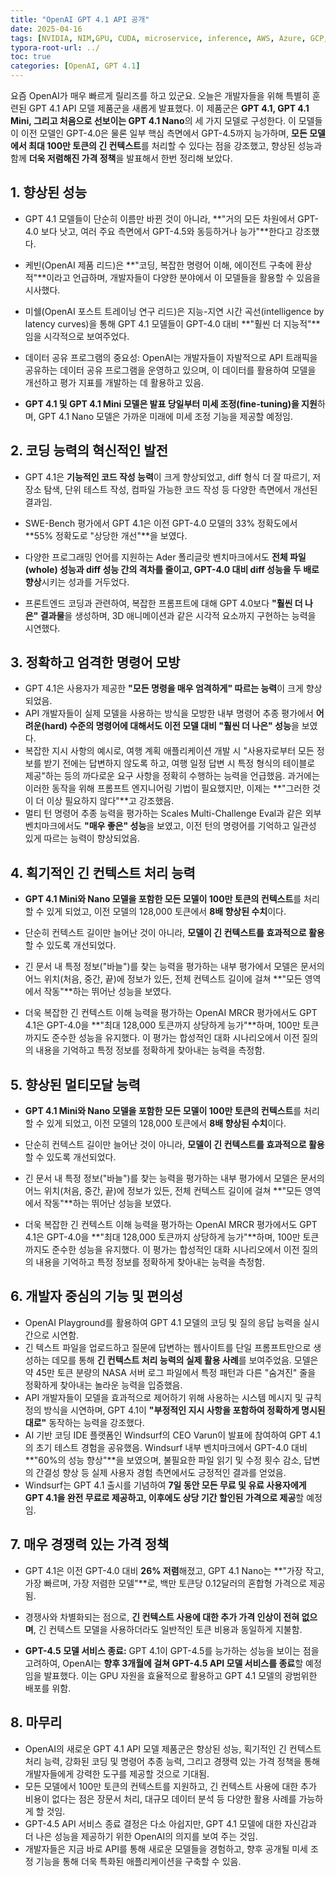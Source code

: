 ```yaml
---
title: "OpenAI GPT 4.1 API 공개"
date: 2025-04-16
tags: [NVIDIA, NIM,GPU, CUDA, microservice, inference, AWS, Azure, GCP, Kubernetes, k8s, NVIDIA Cloud, NVIDIA AI Enterprise, 쿠버네티스, 마이크로서비스, 추론]
typora-root-url: ../
toc: true
categories: [OpenAI, GPT 4.1]
---
```


요즘 OpenAI가 매우 빠르게 릴리즈를 하고 있군요. 오늘은 개발자들을 위해 특별히 훈련된 GPT 4.1 API 모델 제품군을 새롭게 발표했다. 이 제품군은 **GPT 4.1, GPT 4.1 Mini, 그리고 처음으로 선보이는 GPT 4.1 Nano**의 세 가지 모델로 구성한다. 이 모델들이 이전 모델인 GPT-4.0은 물론 일부 핵심 측면에서 GPT-4.5까지 능가하며, **모든 모델에서 최대 100만 토큰의 긴 컨텍스트**를 처리할 수 있다는 점을 강조했고, 향상된 성능과 함께 **더욱 저렴해진 가격 정책**을 발표해서 한번 정리해 보았다.



## **1. 향상된 성능**

- GPT 4.1 모델들이 단순히 이름만 바뀐 것이 아니라, **"거의 모든 차원에서 GPT-4.0 보다 낫고, 여러 주요 측면에서 GPT-4.5와 동등하거나 능가"**한다고 강조했다.

- 케빈(OpenAI 제품 리드)은 **"코딩, 복잡한 명령어 이해, 에이전트 구축에 환상적"**이라고 언급하며, 개발자들이 다양한 분야에서 이 모델들을 활용할 수 있음을 시사했다.

- 미쉘(OpenAI 포스트 트레이닝 연구 리드)은 지능-지연 시간 곡선(intelligence by latency curves)을 통해 GPT 4.1 모델들이 GPT-4.0 대비 **"훨씬 더 지능적"**임을 시각적으로 보여주었다.

- 데이터 공유 프로그램의 중요성: OpenAI는 개발자들이 자발적으로 API 트래픽을 공유하는 데이터 공유 프로그램을 운영하고 있으며, 이 데이터를 활용하여 모델을 개선하고 평가 지표를 개발하는 데 활용하고 있음. 

- **GPT 4.1 및 GPT 4.1 Mini 모델은 발표 당일부터 미세 조정(fine-tuning)을 지원**하며, GPT 4.1 Nano 모델은 가까운 미래에 미세 조정 기능을 제공할 예정임.

  

## **2. 코딩 능력의 혁신적인 발전**

- GPT 4.1은 **기능적인 코드 작성 능력**이 크게 향상되었고, diff 형식 더 잘 따르기, 저장소 탐색, 단위 테스트 작성, 컴파일 가능한 코드 작성 등 다양한 측면에서 개선된 결과임. 

- SWE-Bench 평가에서 GPT 4.1은 이전 GPT-4.0 모델의 33% 정확도에서 **55% 정확도로 "상당한 개선"**을 보였다.

- 다양한 프로그래밍 언어를 지원하는 Ader 폴리글랏 벤치마크에서도 **전체 파일(whole) 성능과 diff 성능 간의 격차를 줄이고, GPT-4.0 대비 diff 성능을 두 배로 향상**시키는 성과를 거두었다.

- 프론트엔드 코딩과 관련하여, 복잡한 프롬프트에 대해 GPT 4.0보다 **"훨씬 더 나은" 결과물**을 생성하며, 3D 애니메이션과 같은 시각적 요소까지 구현하는 능력을 시연했다.

  

## **3. 정확하고 엄격한 명령어 모방**

- GPT 4.1은 사용자가 제공한 **"모든 명령을 매우 엄격하게" 따르는 능력**이 크게 향상되었음.
- API 개발자들이 실제 모델을 사용하는 방식을 모방한 내부 명령어 추종 평가에서 **어려운(hard) 수준의 명령어에 대해서도 이전 모델 대비 "훨씬 더 나은" 성능**을 보였다.
- 복잡한 지시 사항의 예시로, 여행 계획 애플리케이션 개발 시 "사용자로부터 모든 정보를 받기 전에는 답변하지 않도록 하고, 여행 일정 답변 시 특정 형식의 테이블로 제공"하는 등의 까다로운 요구 사항을 정확히 수행하는 능력을 언급했음. 과거에는 이러한 동작을 위해 프롬프트 엔지니어링 기법이 필요했지만, 이제는 **"그러한 것이 더 이상 필요하지 않다"**고 강조했음. 
- 멀티 턴 명령어 추종 능력을 평가하는 Scales Multi-Challenge Eval과 같은 외부 벤치마크에서도 **"매우 좋은" 성능**을 보였고, 이전 턴의 명령어를 기억하고 일관성 있게 따르는 능력이 향상되었음. 



## **4. 획기적인 긴 컨텍스트 처리 능력**

- **GPT 4.1 Mini와 Nano 모델을 포함한 모든 모델이 100만 토큰의 컨텍스트**를 처리할 수 있게 되었고, 이전 모델의 128,000 토큰에서 **8배 향상된 수치**이다.

- 단순히 컨텍스트 길이만 늘어난 것이 아니라, **모델이 긴 컨텍스트를 효과적으로 활용**할 수 있도록 개선되었다.

- 긴 문서 내 특정 정보("바늘")를 찾는 능력을 평가하는 내부 평가에서 모델은 문서의 어느 위치(처음, 중간, 끝)에 정보가 있든, 전체 컨텍스트 길이에 걸쳐 **"모든 영역에서 작동"**하는 뛰어난 성능을 보였다.

- 더욱 복잡한 긴 컨텍스트 이해 능력을 평가하는 OpenAI MRCR 평가에서도 GPT 4.1은 GPT-4.0을 **"최대 128,000 토큰까지 상당하게 능가"**하며, 100만 토큰까지도 준수한 성능을 유지했다. 이 평가는 합성적인 대화 시나리오에서 이전 질의의 내용을 기억하고 특정 정보를 정확하게 찾아내는 능력을 측정함.

  

## **5. 향상된 멀티모달 능력**

- **GPT 4.1 Mini와 Nano 모델을 포함한 모든 모델이 100만 토큰의 컨텍스트**를 처리할 수 있게 되었고, 이전 모델의 128,000 토큰에서 **8배 향상된 수치**이다.

- 단순히 컨텍스트 길이만 늘어난 것이 아니라, **모델이 긴 컨텍스트를 효과적으로 활용**할 수 있도록 개선되었다.

- 긴 문서 내 특정 정보("바늘")를 찾는 능력을 평가하는 내부 평가에서 모델은 문서의 어느 위치(처음, 중간, 끝)에 정보가 있든, 전체 컨텍스트 길이에 걸쳐 **"모든 영역에서 작동"**하는 뛰어난 성능을 보였다.

- 더욱 복잡한 긴 컨텍스트 이해 능력을 평가하는 OpenAI MRCR 평가에서도 GPT 4.1은 GPT-4.0을 **"최대 128,000 토큰까지 상당하게 능가"**하며, 100만 토큰까지도 준수한 성능을 유지했다. 이 평가는 합성적인 대화 시나리오에서 이전 질의의 내용을 기억하고 특정 정보를 정확하게 찾아내는 능력을 측정함.

  

## **6. 개발자 중심의 기능 및 편의성**

- OpenAI Playground를 활용하여 GPT 4.1 모델의 코딩 및 질의 응답 능력을 실시간으로 시연함. 
- 긴 텍스트 파일을 업로드하고 질문에 답변하는 웹사이트를 단일 프롬프트만으로 생성하는 데모를 통해 **긴 컨텍스트 처리 능력의 실제 활용 사례**를 보여주었음. 모델은 약 45만 토큰 분량의 NASA 서버 로그 파일에서 특정 패턴과 다른 "숨겨진" 줄을 정확하게 찾아내는 놀라운 능력을 입증했음. 
- API 개발자들이 모델을 효과적으로 제어하기 위해 사용하는 시스템 메시지 및 규칙 정의 방식을 시연하며, GPT 4.1이 **"부정적인 지시 사항을 포함하여 정확하게 명시된 대로"** 동작하는 능력을 강조했다.
- AI 기반 코딩 IDE 플랫폼인 Windsurf의 CEO Varun이 발표에 참여하여 GPT 4.1의 초기 테스트 경험을 공유했음. Windsurf 내부 벤치마크에서 GPT-4.0 대비 **"60%의 성능 향상"**을 보였으며, 불필요한 파일 읽기 및 수정 횟수 감소, 답변의 간결성 향상 등 실제 사용자 경험 측면에서도 긍정적인 결과를 얻었음. 
- Windsurf는 GPT 4.1 출시를 기념하여 **7일 동안 모든 무료 및 유료 사용자에게 GPT 4.1을 완전 무료로 제공하고, 이후에도 상당 기간 할인된 가격으로 제공**할 예정임. 



## **7. 매우 경쟁력 있는 가격 정책**

- GPT 4.1은 이전 GPT-4.0 대비 **26% 저렴**해졌고, GPT 4.1 Nano는 **"가장 작고, 가장 빠르며, 가장 저렴한 모델"**로, 백만 토큰당 0.12달러의 혼합형 가격으로 제공됨. 

- 경쟁사와 차별화되는 점으로, **긴 컨텍스트 사용에 대한 추가 가격 인상이 전혀 없으며**, 긴 컨텍스트 모델을 사용하더라도 일반적인 토큰 비용과 동일하게 지불함. 

- **GPT-4.5 모델 서비스 종료:** GPT 4.1이 GPT-4.5를 능가하는 성능을 보이는 점을 고려하여, OpenAI는 **향후 3개월에 걸쳐 GPT-4.5 API 모델 서비스를 종료**할 예정임을 발표했다. 이는 GPU 자원을 효율적으로 활용하고 GPT 4.1 모델의 광범위한 배포를 위함.

  

## **8. 마무리**

* OpenAI의 새로운 GPT 4.1 API 모델 제품군은 향상된 성능, 획기적인 긴 컨텍스트 처리 능력, 강화된 코딩 및 명령어 추종 능력, 그리고 경쟁력 있는 가격 정책을 통해 개발자들에게 강력한 도구를 제공할 것으로 기대됨. 
* 모든 모델에서 100만 토큰의 컨텍스트를 지원하고, 긴 컨텍스트 사용에 대한 추가 비용이 없다는 점은 장문서 처리, 대규모 데이터 분석 등 다양한 활용 사례를 가능하게 할 것임. 
* GPT-4.5 API 서비스 종료 결정은 다소 아쉽지만, GPT 4.1 모델에 대한 자신감과 더 나은 성능을 제공하기 위한 OpenAI의 의지를 보여 주는 것임. 
* 개발자들은 지금 바로 API를 통해 새로운 모델들을 경험하고, 향후 공개될 미세 조정 기능을 통해 더욱 특화된 애플리케이션을 구축할 수 있음. 